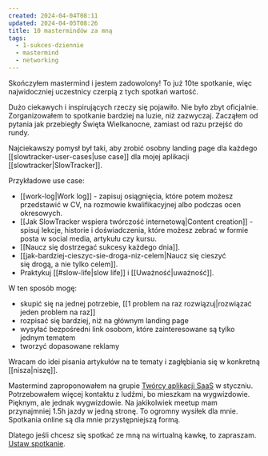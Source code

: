 ```yaml
---
created: 2024-04-04T08:11
updated: 2024-04-05T08:26
title: 10 mastermindów za mną
tags:
  - 1-sukces-dziennie
  - mastermind
  - networking
---
```

Skończyłem mastermind i jestem zadowolony! To już 10te spotkanie, więc najwidoczniej uczestnicy czerpią z tych spotkań wartość. 

Dużo ciekawych i inspirujących rzeczy się pojawiło. Nie było zbyt oficjalnie. Zorganizowałem to spotkanie bardziej na luzie, niż zazwyczaj. Zacząłem od pytania jak przebiegły Święta Wielkanocne, zamiast od razu przejść do rundy. 

Najciekawszy pomysł był taki, aby zrobić osobny landing page dla każdego [[slowtracker-user-cases|use case]] dla mojej aplikacji [[slowtracker|SlowTracker]]. 

Przykładowe use case:
- [[work-log|Work log]] - zapisuj osiągnięcia, które potem możesz przedstawić w CV, na rozmowie kwalifikacyjnej albo podczas ocen okresowych.
- [[Jak SlowTracker wspiera twórczość internetową|Content creation]] - spisuj lekcje, historie i doświadczenia, które możesz zebrać w formie posta w social media, artykułu czy kursu.
- [[Naucz się dostrzegać sukcesy każdego dnia]].
- [[jak-bardziej-cieszyc-sie-droga-niz-celem|Naucz się cieszyć się drogą, a nie tylko celem]].
- Praktykuj [[#slow-life|slow life]] i [[Uważność|uważność]].

W ten sposób mogę:
- skupić się na jednej potrzebie, [[1 problem na raz rozwiązuj|rozwiązać jeden problem na raz]]
- rozpisać się bardziej, niż na głównym landing page
- wysyłać bezpośredni link osobom, które zainteresowane są tylko jednym tematem
- tworzyć dopasowane reklamy

Wracam do idei pisania artykułów na te tematy i zagłębiania się w konkretną [[nisza|niszę]].

Mastermind zaproponowałem na grupie [Twórcy aplikacji SaaS](https://www.facebook.com/groups/2014426838638507) w styczniu. Potrzebowałem więcej kontaktu z ludźmi, bo mieszkam na wygwizdowie. Pięknym, ale jednak wygwizdowie. Na jakikolwiek meetup mam przynajmniej 1.5h jazdy w jedną stronę. To ogromny wysiłek dla mnie. Spotkania online są dla mnie przystępniejszą formą.

Dlatego jeśli chcesz się spotkać ze mną na wirtualną kawkę, to zapraszam. [Ustaw spotkanie](https://calendly.com/michal-kukla/30min).